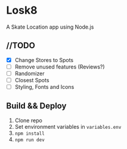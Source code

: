 # Losk8

A Skate Location app using Node.js

## //TODO
- [x] Change Stores to Spots
- [ ] Remove unused features (Reviews?)
- [ ] Randomizer
- [ ] Closest Spots
- [ ] Styling, Fonts and Icons

## Build && Deploy
1. Clone repo
1. Set environment variables in `variables.env`
1. `npm install`
1. `npm run dev`
